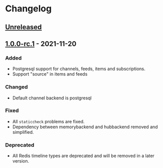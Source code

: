 # Changelog

## [Unreleased]

## [1.0.0-rc.1] - 2021-11-20

### Added

- Postgresql support for channels, feeds, items and subscriptions.
- Support "source" in items and feeds

### Changed

- Default channel backend is postgresql

### Fixed

- All `staticcheck` problems are fixed.
- Dependency between memorybackend and hubbackend removed and simplified.

### Deprecated

- All Redis timeline types are deprecated and will be removed in a later version.

[Unreleased]: https://git.p83.nl/peter/ekster/compare/1.0.0-rc.1...master
[1.0.0-rc.1]: https://git.p83.nl/peter/ekster/src/tag/1.0.0-rc.1
